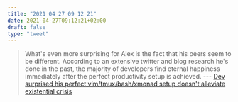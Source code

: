 ```yaml
---
title: "2021 04 27 09 12 21"
date: 2021-04-27T09:12:21+02:00
draft: false
type: "tweet"
---
```

> What's even more surprising for Alex is the fact that his peers seem to be different. According to an extensive twitter and blog research he's done in the past, the majority of developers find eternal happiness immediately after the perfect productivity setup is achieved. --- [Dev surprised his perfect vim/tmux/bash/xmonad setup doesn't alleviate existential crisis](https://www.theolognion.com/dev-surprised-his-perfect-vim-tmux-bash-xmonad-setup-doesnt-alleviate-existential-crisis/)
